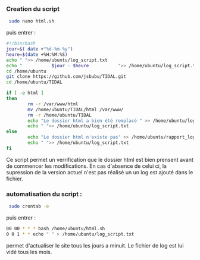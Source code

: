 ### Creation du script
``` bash
 sudo nano html.sh
```
puis entrer :
``` bash
#!/bin/bash
jour=$( date +"%d-%m-%y")
heure=$(date +%H:%M:%S)
echo " ">> /home/ubuntu/log_script.txt
echo "           $jour - $heure           ">> /home/ubuntu/log_script.txt
cd /home/ubuntu
git clone https://github.com/jsbubu/TIDAL.git
cd /home/ubuntu/TIDAL

if [ -e html ]
then
        rm -r /var/www/html
        mv /home/ubuntu/TIDAL/html /var/www/
        rm -r /home/ubuntu/TIDAL
        echo "Le dossier html a bien été remplacé " >> /home/ubuntu/log_script.txt
        echo " ">> /home/ubuntu/log_script.txt
else
        echo "Le dossier html n'existe pas" >> /home/ubuntu/rapport_log.txt
        echo " ">> /home/ubuntu/log_script.txt
fi
```
Ce script permet un verrification que le dossier html est bien prensent avant de commencer les modifications.
En cas d'absence de celui ci, la supression de la version actuel n'est pas réalisé un un log est ajouté dans le fichier.

### automatisation du script :
``` bash
 sudo crontab -e
```
puis entrer :
``` bash
00 00 * * * bash /home/ubuntu/html.sh
0 0 1 * * echo " " > /home/ubuntu/log_script.txt
```
permet d'actualiser le site tous les jours a minuit. 
Le fichier de log est lui vidé tous les mois.
